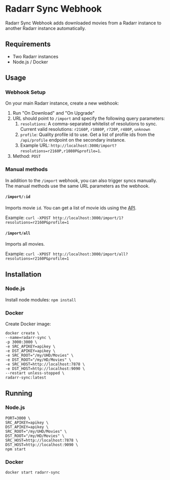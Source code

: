 # Radarr Sync Webhook

Radarr Sync Webhook adds downloaded movies from a Radarr instance to another Radarr instance automatically.

## Requirements

- Two Radarr instances
- Node.js / Docker

## Usage

### Webhook Setup

On your main Radarr instance, create a new webhook:

1. Run "On Download" and "On Upgrade"
1. URL should point to `/import` and specify the following query parameters:
    1. `resolutions`: A comma-separated whitelist of resolutions to sync. 
    Current valid resolutions: `r2160P`, `r1080P`, `r720P`, `r480P`, `unknown`  
    1. `profile`: Quality profile id to use. Get a list of profile ids from the `/api/profile` endpoint on the secondary instance.
    1. Example URL: `http://localhost:3000/import?resolutions=r2160P,r1080P&profile=1`. 
1. Method: `POST`

### Manual methods

In addition to the `/import` webhook, you can also trigger syncs manually. The manual methods use the same URL parameters as the webhook.

#### `/import/:id`

Imports movie `id`. You can get a list of movie ids using the [API](https://github.com/Radarr/Radarr/wiki/API:Movie#get).

Example: `curl -XPOST http://localhost:3000/import/1?resolutions=r2160P&profile=1`

#### `/import/all` 

Imports all movies.

Example: `curl -XPOST http://localhost:3000/import/all?resolutions=r2160P&profile=1`

## Installation

### Node.js

Install node modules: `npm install`

### Docker

Create Docker image:
```
docker create \
--name=radarr-sync \
-p 3000:3000 \
-e SRC_APIKEY=apikey \
-e DST_APIKEY=apikey \
-e SRC_ROOT="/my/UHD/Movies" \
-e DST_ROOT="/my/HD/Movies" \
-e SRC_HOST=http://localhost:7878 \
-e DST_HOST=http://localhost:9090 \
--restart unless-stopped \
radarr-sync:latest
```

## Running

### Node.js

```
PORT=3000 \
SRC_APIKEY=apikey \
DST_APIKEY=apikey \
SRC_ROOT="/my/UHD/Movies" \
DST_ROOT="/my/HD/Movies" \
SRC_HOST=http://localhost:7878 \
DST_HOST=http://localhost:9090 \
npm start
```

### Docker

```
docker start radarr-sync
```

